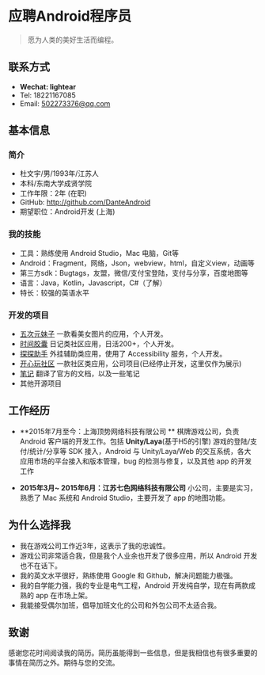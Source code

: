 # 应聘Android程序员


> 愿为人类的美好生活而编程。


## 联系方式
- **Wechat: lightear**
- Tel: 18221167085
- Email: 502273376@qq.com

## 基本信息

### 简介
- 杜文宇/男/1993年/江苏人
- 本科/东南大学成贤学院
- 工作年限：2年 (在职)
- GitHub: http://github.com/DanteAndroid
- 期望职位：Android开发 (上海)

### 我的技能

- 工具：熟练使用 Android Studio，Mac 电脑，Git等
- Android：Fragment，网络，Json，webview，html，自定义view，动画等
- 第三方sdk：Bugtags，友盟，微信/支付宝登陆，支付与分享，百度地图等
- 语言：Java，Kotlin，Javascript，C#（了解）
- 特长：较强的英语水平

### 开发的项目

- [五次元妹子](https://www.coolapk.com/apk/170349) 一款看美女图片的应用，个人开发。
-  [时间胶囊](https://www.coolapk.com/apk/135407) 日记类社区应用，日活200+，个人开发。
- [探探助手](https://www.coolapk.com/apk/167102) 外挂辅助类应用，使用了 Accessibility 服务，个人开发。
- [开心玩社区](https://github.com/DanteAndroid/HappiPlay) 一款社区类应用，公司项目(已经停止开发，这里仅作为展示)
- [笔记](https://github.com/DanteAndroid/TrainingNote) 翻译了官方的文档，以及一些笔记
- 其他开源项目

## 工作经历

- **2015年7月至今：上海顶势网络科技有限公司 **
棋牌游戏公司，负责 Android 客户端的开发工作。包括 **Unity/Laya**(基于H5的引擎) 游戏的登陆/支付/统计/分享等 SDK 接入，Android 与 Unity/Laya/Web 的交互系统，各大应用市场的平台接入和版本管理，bug 的检测与修复，以及其他 app 的开发工作

- **2015年3月~ 2015年6月：江苏七色网络科技有限公司**
小公司，主要是实习，熟悉了 Mac 系统和 Android Studio，主要开发了 app 的地图功能。
 
## 为什么选择我

- 我在游戏公司工作近3年，这表示了我的忠诚性。
- 游戏公司非常适合我，但是我个人业余也开发了很多应用，所以 Android 开发也不在话下。
- 我的英文水平很好，熟练使用 Google 和 Github，解决问题能力极强。
- 我的自学能力强，我的专业是电气工程，Android 开发纯自学，现在有两款成熟的 app 在市场上架。
- 我能接受偶尔加班，倡导加班文化的公司和外包公司不太适合我。

## 致谢
感谢您花时间阅读我的简历。简历虽能得到一些信息，但是我相信也有很多重要的事情在简历之外。期待与您的交流。
